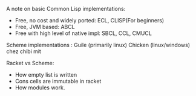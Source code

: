 

A note on basic Common Lisp implementations:

* Free, no cost and widely ported: ECL, CLISP(For beginners)
* Free, JVM based: ABCL
* Free with high level of native impl: SBCL, CCL, CMUCL

Scheme implementations :
Guile (primarily linux)
Chicken (linux/windows)
chez
chibi
mit

Racket vs Scheme:

- How empty list is written
- Cons cells are immutable in racket
- How modules work.


